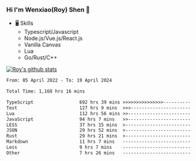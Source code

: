 ### Hi I'm Wenxiao(Roy) Shen 👋
- 🖥 Skills
  - Typescript/Javascript
  - Node.js/Vue.js/React.js
  - Vanilla Canvas
  - Lua
  - Go/Rust/C++

[![Roy's github stats](https://github-readme-stats.vercel.app/api?username=RoyShen12&show_icons=true&theme=radical&hide=prs,contribs)](https://github.com/anuraghazra/github-readme-stats)
<!--START_SECTION:waka-->

```txt
From: 05 April 2022 - To: 19 April 2024

Total Time: 1,168 hrs 16 mins

TypeScript                 692 hrs 39 mins >>>>>>>>>>>>>>>----------   58.91 %
Text                       127 hrs 9 mins  >>>----------------------   10.82 %
Lua                        112 hrs 56 mins >>-----------------------   09.61 %
JavaScript                 94 hrs 7 mins   >>-----------------------   08.01 %
LESS                       37 hrs 15 mins  >------------------------   03.17 %
JSON                       29 hrs 52 mins  >------------------------   02.54 %
Rust                       29 hrs 21 mins  >------------------------   02.50 %
Markdown                   11 hrs 7 mins   -------------------------   00.95 %
Less                       9 hrs 7 mins    -------------------------   00.78 %
Other                      7 hrs 26 mins   -------------------------   00.63 %
```

<!--END_SECTION:waka-->
